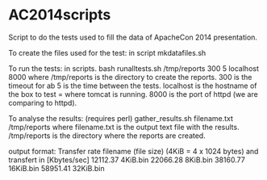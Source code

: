 AC2014scripts
=============

Script to do the tests used to fill the data of ApacheCon 2014 presentation.

To create the files used for the test: in script
mkdatafiles.sh

To run the tests: in scripts.
bash runalltests.sh /tmp/reports 300 5 localhost 8000
where
/tmp/reports is the directory to create the reports.
300 is the timeout for ab
5 is the time between the tests.
localhost is the hostname of the box to test = where tomcat is running.
8000 is the port of httpd (we are comparing to httpd).

To analyse the results: (requires perl)
gather_results.sh filename.txt /tmp/reports
where
filename.txt is the output text file with the results.
/tmp/reports is the directory where the reports are created.

output format:
Transfer rate   filename (file size) (4KiB = 4 x 1024 bytes) and transfert in [Kbytes/sec]
12112.37        4KiB.bin
22066.28        8KiB.bin
38160.77        16KiB.bin
58951.41        32KiB.bin

